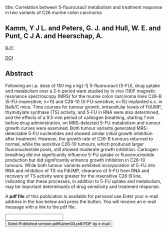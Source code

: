 title: Correlation between 5-fluorouracil metabolism and treatment response in two variants of C26 murine colon carcinoma

## Kamm, Y J L. and Peters, G. J. and Hull, W. E. and Punt, C J A. and Heerschap, A.
BJC

<a href="https://doi.org/10.1038/sj.bjc.6601162">DOI</a>

## Abstract
Following an i.p. dose of 150 mg x kg(-1) 5-fluorouracil (5-FU), drug uptake and metabolism over a 2-h period were studied by in vivo (19)F magnetic resonance spectroscopy (MRS) for the murine colon carcinoma lines C26-B (5-FU-insensitive; n=11) and C26-10 (5-FU-sensitive; n=15) implanted s.c. in Balb/C mice. Time courses for tumour growth, intracellular levels of FdUMP, thymidylate synthase (TS) activity, and 5-FU in RNA were also determined, and the effects of a 9.5-min period of carbogen breathing, starting 1 min before drug administration, on MRS-detected 5-FU metabolism and tumour growth curves were examined. Both tumour variants generated MRS-detectable 5-FU nucleotides and showed similar initial growth inhibition after treatment. However, the growth rate of C26-B tumours returned to normal, while the sensitive C26-10 tumours, which produced larger fluoronucleotide pools, still showed moderate growth inhibition. Carbogen breathing did not significantly influence 5-FU uptake or fluoronucleotide production but did significantly enhance growth inhibition in C26-10 tumours. While both tumour variants exhibited incorporation of 5-FU into RNA and inhibition of TS via FdUMP, clearance of 5-FU from RNA and recovery of TS activity were greater for the insensitive C26-B line, indicating that these processes, in addition to 5-FU uptake and metabolism, may be important determinants of drug sensitivity and treatment response.

A <b>pdf file</b> of this publication is available for personal use.Enter your e-mail address in the box below and press the button. You will receive an e-mail message with a link to the pdf file.
<form action="sender.php">  <input type="text" name="email">  <input type="submit" value="Send Published version:pdfKamm03.pdf:PDF by e-mail"></form>